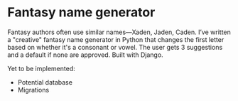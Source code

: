 # Fantasy name generator
Fantasy authors often use similar names—Xaden, Jaden, Caden. I’ve written a "creative" fantasy name generator in Python that changes the first letter based on whether it's a consonant or vowel. The user gets 3 suggestions and a default if none are approved. Built with Django.


Yet to be implemented:
- Potential database
- Migrations
